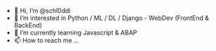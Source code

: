 - 👋 Hi, I’m @schl0ddi
- 👀 I’m interested in Python / ML / DL / Django - WebDev (FrontEnd & BackEnd)
- 🌱 I’m currently learning Javascript & ABAP
- 📫 How to reach me ...

<!---
schl0ddi/schl0ddi is a ✨ special ✨ repository because its `README.md` (this file) appears on your GitHub profile.
You can click the Preview link to take a look at your changes.
--->
